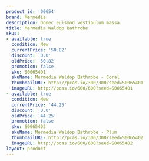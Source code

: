 ```yaml
---
product_id: '00654'
brand: Mermedia
description: Donec euismod vestibulum massa.
title: Mermedia Waldop Bathrobe
skus:
- available: true
  condition: New
  currentPrice: '50.82'
  discount: '0.0'
  oldPrice: '50.82'
  promotion: false
  sku: S0065401
  skuName: Mermedia Waldop Bathrobe - Coral
  thumbnailURL: http://pcas.io/300/300?seed=S0065401
  imageURL: http://pcas.io/600/600?seed=S0065401
- available: true
  condition: New
  currentPrice: '44.25'
  discount: '0.0'
  oldPrice: '44.25'
  promotion: false
  sku: S0065402
  skuName: Mermedia Waldop Bathrobe - Plum
  thumbnailURL: http://pcas.io/300/300?seed=S0065402
  imageURL: http://pcas.io/600/600?seed=S0065402
layout: product
---
```

